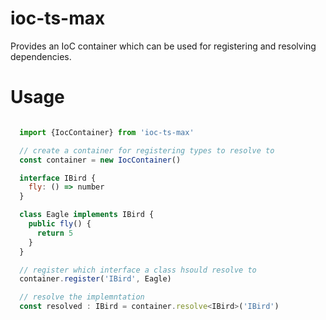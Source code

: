 # ioc-ts-max

Provides an IoC container which can be used for registering and resolving dependencies.

# Usage

```js

  import {IocContainer} from 'ioc-ts-max'

  // create a container for registering types to resolve to
  const container = new IocContainer()

  interface IBird {
    fly: () => number
  }

  class Eagle implements IBird {
    public fly() {
      return 5
    }
  }

  // register which interface a class hsould resolve to
  container.register('IBird', Eagle)

  // resolve the implemntation
  const resolved : IBird = container.resolve<IBird>('IBird')


```
